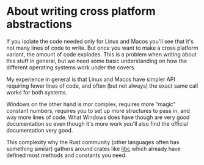 # About writing cross platform abstractions

If you isolate the code needed only for Linux and Macos you'll see that it's not many lines of code to write. But once you want to make a cross platform variant, the amount of code explodes. This is a problem when writing about this stuff in general, but we need some basic understanding on how the different operating systems work under the covers. 

My experience in general is that Linux and Macos have simpler API requiring fewer lines of code, and often (but not always) the exact same call works for both systems.

Windows on the other hand is mor complex, requires more "magic" constant numbers, requires you to set up more structures to pass in, and way more lines of code. What Windows does have though are very good documentation so even though it's more work you'll also find the official documentation very good.

This complexity why the Rust community (other languages often has something similar) gathers around crates like [libc](https://github.com/rust-lang/libc) which already have defined most methods and constants you need.
